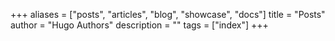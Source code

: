 +++
aliases = ["posts", "articles", "blog", "showcase", "docs"]
title = "Posts"
author = "Hugo Authors"
description = ""
tags = ["index"]
+++
